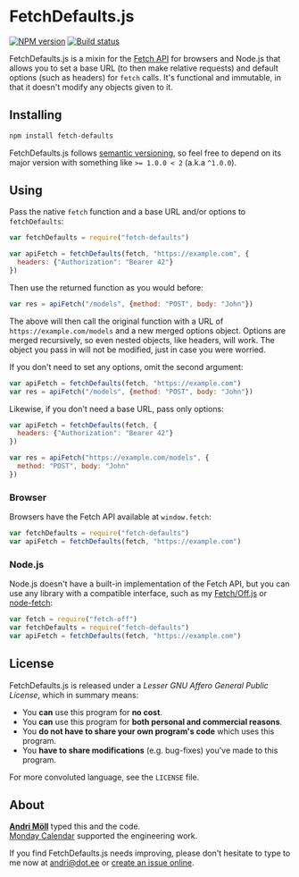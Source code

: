 FetchDefaults.js
================
[![NPM version][npm-badge]](https://www.npmjs.com/package/fetch-defaults)
[![Build status][travis-badge]](https://travis-ci.org/moll/js-fetch-defaults)

FetchDefaults.js is a mixin for the [Fetch API][fetch] for browsers and Node.js that allows you to set a base URL (to then make relative requests) and default options (such as headers) for `fetch` calls. It's functional and immutable, in that it doesn't modify any objects given to it.

[npm-badge]: https://img.shields.io/npm/v/fetch-defaults.svg
[travis-badge]: https://travis-ci.org/moll/js-fetch-defaults.png?branch=master
[fetch]: https://developer.mozilla.org/en/docs/Web/API/Fetch_API


Installing
----------
```sh
npm install fetch-defaults
```

FetchDefaults.js follows [semantic versioning](http://semver.org), so feel free to depend on its major version with something like `>= 1.0.0 < 2` (a.k.a `^1.0.0`).


Using
-----
Pass the native `fetch` function and a base URL and/or options to `fetchDefaults`:

```javascript
var fetchDefaults = require("fetch-defaults")

var apiFetch = fetchDefaults(fetch, "https://example.com", {
  headers: {"Authorization": "Bearer 42"}
})
```

Then use the returned function as you would before:

```javascript
var res = apiFetch("/models", {method: "POST", body: "John"})
```

The above will then call the original function with a URL of `https://example.com/models` and a new merged options object. Options are merged recursively, so even nested objects, like headers, will work. The object you pass in will not be modified, just in case you were worried.

If you don't need to set any options, omit the second argument:

```javascript
var apiFetch = fetchDefaults(fetch, "https://example.com")
var res = apiFetch("/models", {method: "POST", body: "John"})
```

Likewise, if you don't need a base URL, pass only options:

```javascript
var apiFetch = fetchDefaults(fetch, {
  headers: {"Authorization": "Bearer 42"}
})

var res = apiFetch("https://example.com/models", {
  method: "POST", body: "John"
})
```

### Browser
Browsers have the Fetch API available at `window.fetch`:

```javascript
var fetchDefaults = require("fetch-defaults")
var apiFetch = fetchDefaults(fetch, "https://example.com")
```

### Node.js
Node.js doesn't have a built-in implementation of the Fetch API, but you can use any library with a compatible interface, such as my [Fetch/Off.js][fetch-off] or [node-fetch][node-fetch]:

[fetch-off]: https://github.com/moll/node-fetch-off
[node-fetch]: https://github.com/bitinn/node-fetch

```javascript
var fetch = require("fetch-off")
var fetchDefaults = require("fetch-defaults")
var apiFetch = fetchDefaults(fetch, "https://example.com")
```


License
-------
FetchDefaults.js is released under a *Lesser GNU Affero General Public License*, which in summary means:

- You **can** use this program for **no cost**.
- You **can** use this program for **both personal and commercial reasons**.
- You **do not have to share your own program's code** which uses this program.
- You **have to share modifications** (e.g. bug-fixes) you've made to this program.

For more convoluted language, see the `LICENSE` file.


About
-----
**[Andri Möll][moll]** typed this and the code.  
[Monday Calendar][monday] supported the engineering work.

If you find FetchDefaults.js needs improving, please don't hesitate to type to me now at [andri@dot.ee][email] or [create an issue online][issues].

[email]: mailto:andri@dot.ee
[issues]: https://github.com/moll/js-fetch-defaults/issues
[moll]: http://themoll.com
[monday]: https://mondayapp.com
